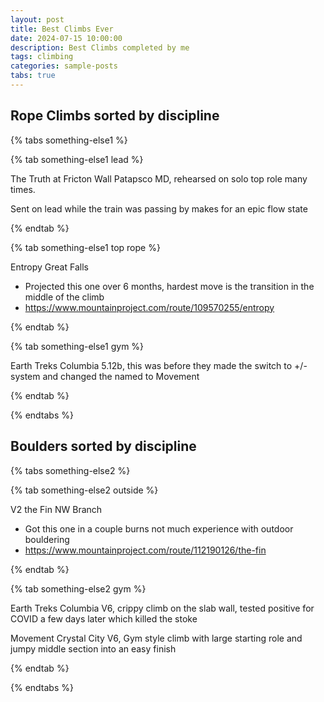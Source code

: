 ```yaml
---
layout: post
title: Best Climbs Ever
date: 2024-07-15 10:00:00
description: Best Climbs completed by me
tags: climbing
categories: sample-posts
tabs: true
---
```


## Rope Climbs sorted by discipline

{% tabs something-else1 %}

{% tab something-else1 lead %}

The Truth at Fricton Wall Patapsco MD, rehearsed on solo top role many times.

Sent on lead while the train was passing by makes for an epic flow state

{% endtab %}

{% tab something-else1 top rope %}

Entropy Great Falls
- Projected this one over 6 months, hardest move is the transition in the middle of the climb
- https://www.mountainproject.com/route/109570255/entropy

{% endtab %}

{% tab something-else1 gym %}

Earth Treks Columbia 5.12b, this was before they made the switch to +/- system and changed the named to Movement

{% endtab %}

{% endtabs %}

## Boulders sorted by discipline

{% tabs something-else2 %}

{% tab something-else2 outside %}

V2 the Fin NW Branch
- Got this one in a couple burns not much experience with outdoor bouldering
- https://www.mountainproject.com/route/112190126/the-fin

{% endtab %}

{% tab something-else2 gym %}

Earth Treks Columbia V6, crippy climb on the slab wall, tested positive for COVID a few days later which killed the stoke

Movement Crystal City V6, Gym style climb with large starting role and jumpy middle section into an easy finish

{% endtab %}

{% endtabs %}

